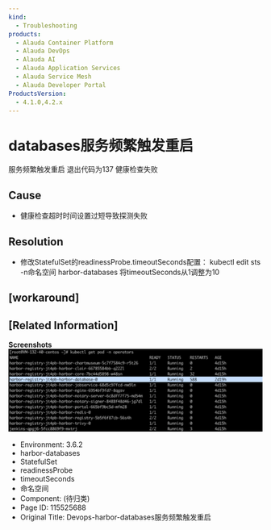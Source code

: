 ```yaml
---
kind:
  - Troubleshooting
products:
  - Alauda Container Platform
  - Alauda DevOps
  - Alauda AI
  - Alauda Application Services
  - Alauda Service Mesh
  - Alauda Developer Portal
ProductsVersion:
  - 4.1.0,4.2.x
---
```

<!-- A type of document that involves encountering a fault, diagnosing it, performing root cause analysis, and providing solutions. -->

# databases服务频繁触发重启

服务频繁触发重启 退出代码为137 健康检查失败

## Cause
- 健康检查超时时间设置过短导致探测失败

## Resolution
- 修改StatefulSet的readinessProbe.timeoutSeconds配置：
kubectl edit sts -n命名空间 harbor-databases
将timeoutSeconds从1调整为10

## [workaround]

## [Related Information]
**Screenshots**
![](assets/devops-harbor-databasesfu-wu-pin-fan-hong-fa-zhong-qi/image2022-5-28_18-33-55.png)
- Environment: 3.6.2
- harbor-databases
- StatefulSet
- readinessProbe
- timeoutSeconds
- 命名空间
- Component: (待归类)
- Page ID: 115525688
- Original Title: Devops-harbor-databases服务频繁触发重启

